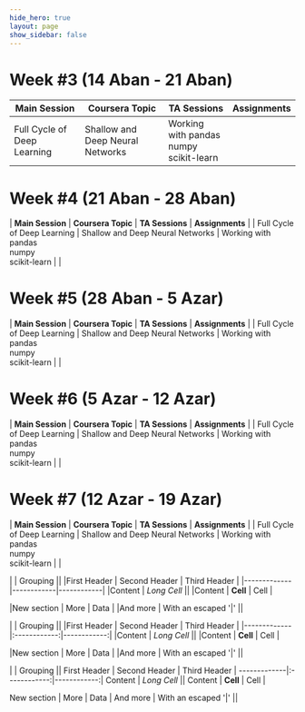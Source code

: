 ```yaml
---
hide_hero: true
layout: page
show_sidebar: false
---
```


# Week #3 (14 Aban - 21 Aban)
| Main Session 	| Coursera Topic	| TA Sessions 	| Assignments 	|
|------|------|------|-----|
| Full Cycle of Deep Learning	| Shallow and Deep Neural Networks 	| Working with pandas<br>numpy<br>scikit-learn 	|  	|

# Week #4 (21 Aban - 28 Aban)
| **Main Session** 	| **Coursera Topic**	| **TA Sessions** 	| **Assignments** 	|
| Full Cycle of Deep Learning	| Shallow and Deep Neural Networks 	| Working with pandas<br>numpy<br>scikit-learn 	|  	|
 
# Week #5 (28 Aban - 5 Azar)
| **Main Session** 	| **Coursera Topic**	| **TA Sessions** 	| **Assignments** 	|
| Full Cycle of Deep Learning	| Shallow and Deep Neural Networks 	| Working with pandas<br>numpy<br>scikit-learn 	|  	|
 
# Week #6 (5 Azar - 12 Azar)
| **Main Session** 	| **Coursera Topic**	| **TA Sessions** 	| **Assignments** 	|
| Full Cycle of Deep Learning	| Shallow and Deep Neural Networks 	| Working with pandas<br>numpy<br>scikit-learn 	|  	|

# Week #7 (12 Azar - 19 Azar)
| **Main Session** 	| **Coursera Topic**	| **TA Sessions** 	| **Assignments** 	|
| Full Cycle of Deep Learning	| Shallow and Deep Neural Networks 	| Working with pandas<br>numpy<br>scikit-learn 	|  	|

|             |          Grouping           ||
|First Header  | Second Header | Third Header |
|-------------|------------|------------|
|Content       |          *Long Cell*        ||
|Content       |   **Cell**    |         Cell |

|New section   |     More      |         Data |
|And more      | With an escaped '\|'         ||


|             |          Grouping           ||
|First Header  | Second Header | Third Header |
|-------------|:------------:|------------:|
|Content       |          *Long Cell*        ||
|Content       |   **Cell**    |         Cell |

|New section   |     More      |         Data |
|And more      | With an escaped '\|'         ||

|             |          Grouping           ||
First Header  | Second Header | Third Header |
-------------|:------------:|------------:|
Content       |          *Long Cell*        ||
Content       |   **Cell**    |         Cell |

New section   |     More      |         Data |
And more      | With an escaped '\|'         ||

